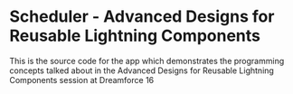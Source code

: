 # Scheduler - Advanced Designs for Reusable Lightning Components
This is the source code for the app which demonstrates the programming concepts talked about in the Advanced Designs for Reusable Lightning Components session at Dreamforce 16